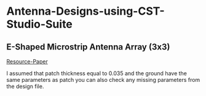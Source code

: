 # Antenna-Designs-using-CST-Studio-Suite

## E-Shaped Microstrip Antenna Array (3x3)

[Resource-Paper](https://pubs.acs.org/doi/10.1021/acsomega.3c06691?ref=pdf)

I assumed that patch thickness equal to 0.035 and the ground have the same parameters as patch you can also check any missing parameters from the design file.
